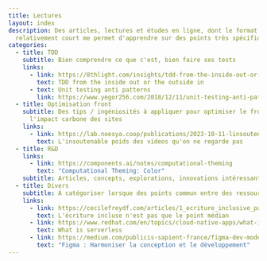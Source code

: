 ```yaml
---
title: Lectures
layout: index
description: Des articles, lectures et études en ligne, dont le format
  relativement court me permet d'apprendre sur des points très spécifiques.
categories:
  - title: TDD
    subtitle: Bien comprendre ce que c'est, bien faire ses tests
    links:
      - link: https://8thlight.com/insights/tdd-from-the-inside-out-or-the-outside-in
        text: TDD from the inside out or the outside in
      - text: Unit testing anti patterns
        link: https://www.yegor256.com/2018/12/11/unit-testing-anti-patterns.html
  - title: Optimisation front
    subtitle: Des tips / ingéniosités à appliquer pour optimiser le front et réduire
      l'impact carbone des sites
    links:
      - link: https://lab.noesya.coop/publications/2023-10-11-linsoutenable-poids-des-videos-quon-ne-regarde-pas/
        text: L'insoutenable poids des videos qu'on ne regarde pas
  - title: R&D
    links:
      - link: https://components.ai/notes/computational-theming
        text: "Computational Theming: Color"
    subtitle: Articles, concepts, explorations, innovations intéressantes
  - title: Divers
    subtitle: À catégoriser lorsque des points commun entre des ressources apparaîtrons
    links:
      - link: https://cecilefreydf.com/articles/1_ecriture_inclusive_pas_que_point_median.html
        text: L'écriture incluse n'est pas que le point médian
      - link: https://www.redhat.com/en/topics/cloud-native-apps/what-is-serverless
        text: What is serverless
      - link: https://medium.com/publicis-sapient-france/figma-dev-mode-harmoniser-la-conception-et-le-d%C3%A9veloppement-pour-une-collaboration-sans-faille-b082dde77278
        text: "Figma : Harmoniser la conception et le développement"
---
```

